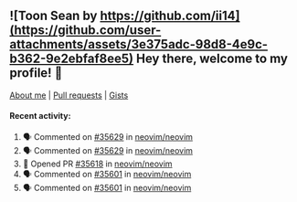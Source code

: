 ## ![Toon Sean by https://github.com/ii14](https://github.com/user-attachments/assets/3e375adc-98d8-4e9c-b362-9e2ebfaf8ee5) Hey there, welcome to my profile! 👋

[About me](https://seandewar.github.io/)
 | [Pull requests](https://github.com/search?p=1&q=author%3Aseandewar+is%3Apr)
 | [Gists](https://gist.github.com/seandewar)

#### Recent activity:

<!--START_SECTION:activity-->
1. 🗣 Commented on [#35629](https://github.com/neovim/neovim/issues/35629#issuecomment-3255501408) in [neovim/neovim](https://github.com/neovim/neovim)
2. 🗣 Commented on [#35629](https://github.com/neovim/neovim/issues/35629#issuecomment-3254511563) in [neovim/neovim](https://github.com/neovim/neovim)
3. 💪 Opened PR [#35618](https://github.com/neovim/neovim/pull/35618) in [neovim/neovim](https://github.com/neovim/neovim)
4. 🗣 Commented on [#35601](https://github.com/neovim/neovim/pull/35601#issuecomment-3248768967) in [neovim/neovim](https://github.com/neovim/neovim)
5. 🗣 Commented on [#35601](https://github.com/neovim/neovim/pull/35601#issuecomment-3248665972) in [neovim/neovim](https://github.com/neovim/neovim)
<!--END_SECTION:activity-->
